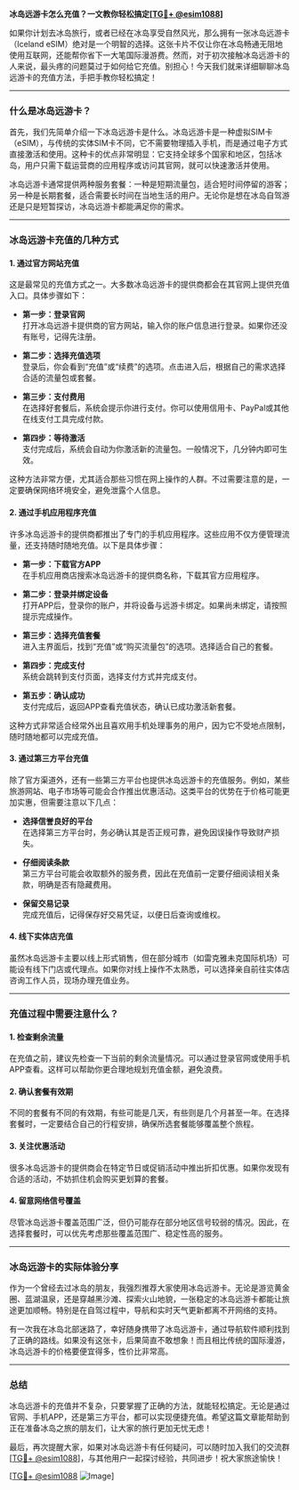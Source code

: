 **冰岛远游卡怎么充值？一文教你轻松搞定[[TG💪+ @esim1088](https://t.me/s/esim1088)]**

如果你计划去冰岛旅行，或者已经在冰岛享受自然风光，那么拥有一张冰岛远游卡（Iceland eSIM）绝对是一个明智的选择。这张卡片不仅让你在冰岛畅通无阻地使用互联网，还能帮你省下一大笔国际漫游费。然而，对于初次接触冰岛远游卡的人来说，最头疼的问题莫过于如何给它充值。别担心！今天我们就来详细聊聊冰岛远游卡的充值方法，手把手教你轻松搞定！

---

### 什么是冰岛远游卡？

首先，我们先简单介绍一下冰岛远游卡是什么。冰岛远游卡是一种虚拟SIM卡（eSIM），与传统的实体SIM卡不同，它不需要物理插入手机，而是通过电子方式直接激活和使用。这种卡的优点非常明显：它支持全球多个国家和地区，包括冰岛，用户只需下载运营商的应用程序或访问其官网，就可以快速激活并使用。

冰岛远游卡通常提供两种服务套餐：一种是短期流量包，适合短时间停留的游客；另一种是长期套餐，适合需要长时间在当地生活的用户。无论你是想在冰岛自驾游还是只是短暂探访，冰岛远游卡都能满足你的需求。

---

### 冰岛远游卡充值的几种方式

#### 1. **通过官方网站充值**
这是最常见的充值方式之一。大多数冰岛远游卡的提供商都会在其官网上提供充值入口。具体步骤如下：

- **第一步：登录官网**  
  打开冰岛远游卡提供商的官方网站，输入你的账户信息进行登录。如果你还没有账号，记得先注册。

- **第二步：选择充值选项**  
  登录后，你会看到“充值”或“续费”的选项。点击进入后，根据自己的需求选择合适的流量包或套餐。

- **第三步：支付费用**  
  在选择好套餐后，系统会提示你进行支付。你可以使用信用卡、PayPal或其他在线支付工具完成付款。

- **第四步：等待激活**  
  支付完成后，系统会自动为你激活新的流量包。一般情况下，几分钟内即可生效。

这种方法非常方便，尤其适合那些习惯在网上操作的人群。不过需要注意的是，一定要确保网络环境安全，避免泄露个人信息。

#### 2. **通过手机应用程序充值**
许多冰岛远游卡的提供商都推出了专门的手机应用程序。这些应用不仅方便管理流量，还支持随时随地充值。以下是具体步骤：

- **第一步：下载官方APP**  
  在手机应用商店搜索冰岛远游卡的提供商名称，下载其官方应用程序。

- **第二步：登录并绑定设备**  
  打开APP后，登录你的账户，并将设备与远游卡绑定。如果尚未绑定，请按照提示完成操作。

- **第三步：选择充值套餐**  
  进入主界面后，找到“充值”或“购买流量包”的选项。选择适合自己的套餐。

- **第四步：完成支付**  
  系统会跳转到支付页面，选择支付方式并完成支付。

- **第五步：确认成功**  
  支付完成后，返回APP查看充值状态，确认已成功激活新套餐。

这种方式非常适合经常外出且喜欢用手机处理事务的用户，因为它不受地点限制，随时随地都可以完成充值。

#### 3. **通过第三方平台充值**
除了官方渠道外，还有一些第三方平台也提供冰岛远游卡的充值服务。例如，某些旅游网站、电子市场等可能会合作推出优惠活动。这类平台的优势在于价格可能更加实惠，但需要注意以下几点：

- **选择信誉良好的平台**  
  在选择第三方平台时，务必确认其是否正规可靠，避免因误操作导致财产损失。

- **仔细阅读条款**  
  第三方平台可能会收取额外的服务费，因此在充值前一定要仔细阅读相关条款，明确是否有隐藏费用。

- **保留交易记录**  
  完成充值后，记得保存好交易凭证，以便日后查询或维权。

#### 4. **线下实体店充值**
虽然冰岛远游卡主要以线上形式销售，但在部分城市（如雷克雅未克国际机场）可能设有线下门店或代理点。如果你对线上操作不太熟悉，可以选择亲自前往实体店咨询工作人员，现场办理充值业务。

---

### 充值过程中需要注意什么？

#### 1. **检查剩余流量**
在充值之前，建议先检查一下当前的剩余流量情况。可以通过登录官网或使用手机APP查看。这样可以帮助你更合理地规划充值金额，避免浪费。

#### 2. **确认套餐有效期**
不同的套餐有不同的有效期，有些可能是几天，有些则是几个月甚至一年。在选择套餐时，一定要结合自己的行程安排，确保所选套餐能够覆盖整个旅程。

#### 3. **关注优惠活动**
很多冰岛远游卡的提供商会在特定节日或促销活动中推出折扣优惠。如果你发现有合适的活动，不妨抓住机会购买更划算的套餐。

#### 4. **留意网络信号覆盖**
尽管冰岛远游卡覆盖范围广泛，但仍可能存在部分地区信号较弱的情况。因此，在选择套餐时，可以优先考虑那些覆盖范围广、稳定性高的服务。

---

### 冰岛远游卡的实际体验分享

作为一个曾经去过冰岛的朋友，我强烈推荐大家使用冰岛远游卡。无论是游览黄金圈、蓝湖温泉，还是穿越黑沙滩、探索火山地貌，一张稳定的冰岛远游卡都能让旅途更加顺畅。特别是在自驾过程中，导航和实时天气更新都离不开网络的支持。

有一次我在冰岛北部迷路了，幸好随身携带了冰岛远游卡，通过导航软件顺利找到了正确的路线。如果没有这张卡，后果简直不敢想象！而且相比传统的国际漫游，冰岛远游卡的价格要便宜得多，性价比非常高。

---

### 总结

冰岛远游卡的充值并不复杂，只要掌握了正确的方法，就能轻松搞定。无论是通过官网、手机APP，还是第三方平台，都可以实现便捷充值。希望这篇文章能帮助到正在准备冰岛之旅的朋友们，让大家的旅行更加无忧无虑！

最后，再次提醒大家，如果对冰岛远游卡有任何疑问，可以随时加入我们的交流群[[TG💪+ @esim1088](https://t.me/s/esim1088)]，与其他用户一起探讨经验，共同进步！祝大家旅途愉快！

[[TG💪+ @esim1088](https://t.me/s/esim1088) ![Image](https://i.postimg.cc/4NQfJmqS/Snipaste-2025-05-13-00-14-12.png)]